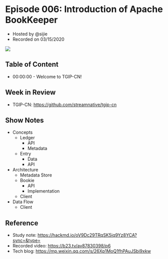 # Episode 006:  Introduction of Apache BookKeeper

- Hosted by @sijie
- Recorded on 03/15/2020

![](/image/006.png)

## Table of Content

- 00:00:00 - Welcome to TGIP-CN!


## Week in Review

- TGIP-CN: https://github.com/streamnative/tgip-cn


## Show Notes

- Concepts
    - Ledger
        - API
        - Metadata
    - Entry
        - Data
        - API
- Architecture
    - Metadata Store
    - Bookie
        - API
        - Implementation
    - Client
- Data Flow
    - Client

## Reference 

- Study note: https://hackmd.io/oV9Dc29TRqSK5iq9Yz8YCA?sync=&type=
- Recorded video: https://b23.tv/av87830398/p6
- Tech blog: https://mp.weixin.qq.com/s/26Xp1MoQ1fhPAuJSbi9xkw
